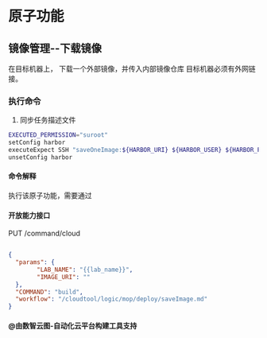 # 原子功能

## 镜像管理--下载镜像

在目标机器上， 下载一个外部镜像，并传入内部镜像仓库 目标机器必须有外网链接。

### 执行命令

1. 同步任务描述文件

```bash
EXECUTED_PERMISSION="suroot"
setConfig harbor
executeExpect SSH "saveOneImage:${HARBOR_URI} ${HARBOR_USER} ${HARBOR_PASSWORD} ${IMAGE_URI}"
unsetConfig harbor
```

#### 命令解释

执行该原子功能，需要通过

#### 开放能力接口

PUT /command/cloud

```json

{
  "params": {
        "LAB_NAME": "{{lab_name}}",
        "IMAGE_URI": ""
  },
  "COMMAND": "build",
  "workflow": "/cloudtool/logic/mop/deploy/saveImage.md"
}
```

#### @由数智云图-自动化云平台构建工具支持